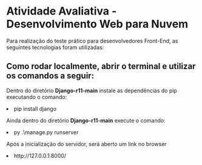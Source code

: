 <h1>Atividade Avaliativa - Desenvolvimento Web para Nuvem</h1>
<p>Para realização do teste prático para desenvolvedores Front-End, as seguintes tecnologias foram utilizadas:

<h2>Como rodar localmente, abrir o terminal e utilizar os comandos a seguir:</h2>

<p>Dentro do diretório <strong>Django-r11-main</strong> instale as dependências do pip executando o comando:</p>

<li>pip install django</li>

<p>Ainda dentro do diretório <strong>Django-r11-main</strong> execute o comando:</p>

<li>py .\manage.py runserver</li>


Após a inicialização do servidor, será aberto um link no browser

<li>http://127.0.0.1:8000/</li>
